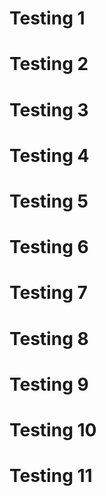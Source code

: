 # Testing 1
# Testing 2
# Testing 3
# Testing 4
# Testing 5
# Testing 6
# Testing 7
# Testing 8
# Testing 9
# Testing 10
# Testing 11
